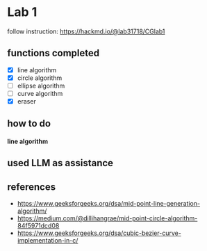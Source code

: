# Lab 1
follow instruction: https://hackmd.io/@lab31718/CGlab1

## functions completed
- [X] line algorithm
- [X] circle algorithm
- [ ] ellipse algorithm
- [ ] curve algorithm
- [X] eraser

## how to do
#### line algorithm

## used LLM as assistance

## references
* https://www.geeksforgeeks.org/dsa/mid-point-line-generation-algorithm/
* https://medium.com/@dillihangrae/mid-point-circle-algorithm-84f5971dcd08
* https://www.geeksforgeeks.org/dsa/cubic-bezier-curve-implementation-in-c/
